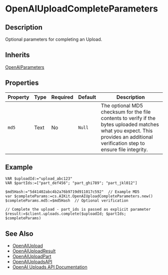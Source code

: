 # OpenAIUploadCompleteParameters

## Description
Optional parameters for completing an Upload.

## Inherits

[OpenAIParameters](OpenAIParameters.md)

## Properties

| Property | Type | Required | Default | Description |
| -------- | ---- | -------- | ------- | ----------- |
| `md5` | Text | No | `Null` | The optional MD5 checksum for the file contents to verify if the bytes uploaded matches what you expect. This provides an additional verification step to ensure file integrity. |

## Example

```4d
VAR $uploadId:="upload_abc123"
VAR $partIds:=["part_def456"; "part_ghi789"; "part_jkl012"]

$md5Hash:="5d41402abc4b2a76b9719d911017c592"  // Example MD5
var $completeParams:=cs.AIKit.OpenAIUploadCompleteParameters.new()
$completeParams.md5:=$md5Hash  // Optional verification

// Complete the upload - part_ids is passed as explicit parameter
$result:=$client.uploads.complete($uploadId; $partIds; $completeParams)
```

## See Also
- [OpenAIUpload](OpenAIUpload.md)
- [OpenAIUploadResult](OpenAIUploadResult.md)
- [OpenAIUploadPart](OpenAIUploadPart.md)
- [OpenAIUploadsAPI](OpenAIUploadsAPI.md)
- [OpenAI Uploads API Documentation](https://platform.openai.com/docs/api-reference/uploads/complete)
